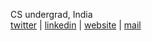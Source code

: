 <!---
jyntjkr/jyntjkr is a ✨ special ✨ repository because its `README.md` (this file) appears on your GitHub profile.
You can click the Preview link to take a look at your changes.
---> 
CS undergrad, India  
[twitter](https://x.com/jyntjkr) | [linkedin](https://linkedin.com/in/jayantjakhar) | [website](https://jynt.xyz) | [mail](mailto:jyntjkr@gmail.com)

